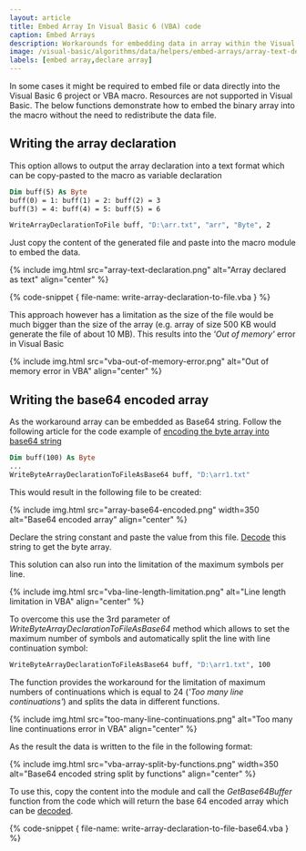 ```yaml
---
layout: article
title: Embed Array In Visual Basic 6 (VBA) code
caption: Embed Arrays
description: Workarounds for embedding data in array within the Visual Basic 6 (VBA) project
image: /visual-basic/algorithms/data/helpers/embed-arrays/array-text-declaration.png
labels: [embed array,declare array]
---
```

In some cases it might be required to embed file or data directly into the Visual Basic 6 project or VBA macro. Resources are not supported in Visual Basic. The below functions demonstrate how to embed the binary array into the macro without the need to redistribute the data file.

## Writing the array declaration

This option allows to output the array declaration into a text format which can be copy-pasted to the macro as variable declaration

~~~vb
Dim buff(5) As Byte
buff(0) = 1: buff(1) = 2: buff(2) = 3
buff(3) = 4: buff(4) = 5: buff(5) = 6

WriteArrayDeclarationToFile buff, "D:\arr.txt", "arr", "Byte", 2
~~~

Just copy the content of the generated file and paste into the macro module to embed the data.

{% include img.html src="array-text-declaration.png" alt="Array declared as text" align="center" %}

{% code-snippet { file-name: write-array-declaration-to-file.vba } %}

This approach however has a limitation as the size of the file would be much bigger than the size of the array (e.g. array of size 500 KB would generate the file of about 10 MB). This results into the *'Out of memory'* error in Visual Basic

{% include img.html src="vba-out-of-memory-error.png" alt="Out of memory error in VBA" align="center" %}

## Writing the base64 encoded array

As the workaround array can be embedded as Base64 string. Follow the following article for the code example of [encoding the byte array into base64 string](/visual-basic/algorithms/data/encoding/base64#encode)

~~~vb
Dim buff(100) As Byte
...
WriteByteArrayDeclarationToFileAsBase64 buff, "D:\arr1.txt"
~~~

This would result in the following file to be created:

{% include img.html src="array-base64-encoded.png" width=350 alt="Base64 encoded array" align="center" %}

Declare the string constant and paste the value from this file. [Decode](/visual-basic/algorithms/data/encoding/base64#decode) this string to get the byte array.

This solution can also run into the limitation of the maximum symbols per line.

{% include img.html src="vba-line-length-limitation.png" alt="Line length limitation in VBA" align="center" %}

To overcome this use the 3rd parameter of *WriteByteArrayDeclarationToFileAsBase64* method which allows to set the maximum number of symbols and automatically split the line with line continuation symbol:

~~~vb
WriteByteArrayDeclarationToFileAsBase64 buff, "D:\arr1.txt", 100
~~~

The function provides the workaround for the limitation of maximum numbers of continuations which is equal to 24 (*'Too many line continuations'*) and splits the data in different functions.

{% include img.html src="too-many-line-continuations.png" alt="Too many line continuations error in VBA" align="center" %}

As the result the data is written to the file in the following format:

{% include img.html src="vba-array-split-by-functions.png" width=350 alt="Base64 encoded string split by functions" align="center" %}

To use this, copy the content into the module and call the *GetBase64Buffer* function from the code which will return the base 64 encoded array which can be [decoded](/visual-basic/algorithms/data/encoding/base64#decode).

{% code-snippet { file-name: write-array-declaration-to-file-base64.vba } %}
